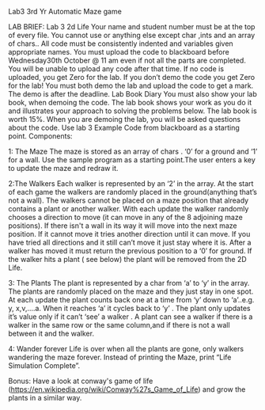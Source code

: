 

Lab3 3rd Yr Automatic Maze game

LAB BRIEF: 
Lab 3 2d Life Your name and student number must be at the top of every file.
You cannot use or anything else except char ,ints and an array of chars..
All code must be consistently indented and variables given appropriate names.
You must upload the code to blackboard before Wednesday30th October @ 11 am even if not all the parts are completed. You will be 
unable to upload any code after that time. If no code is uploaded, you get Zero for the lab. If you don’t demo the code you get 
Zero for the lab!
You must both demo the lab and upload the code to get a mark.
The demo is after the deadline.
Lab Book Diary
You must also show your lab book, when demoing the code. The lab book shows your work as you do it and illustrates your approach to 
solving the problems below. The lab book is worth 15%.
When you are demoing the lab, you will be asked questions about the code. Use lab 3 Example Code from blackboard as a starting point.
Components:

1: The Maze 
The maze is stored as an array of chars . ‘0’ for a ground and ‘1’ for a wall. Use the sample program as a starting point.The 
user enters a key to update the maze and redraw it.

2:The Walkers 
Each walker is represented by an ‘2’ in the array.
At the start of each game the walkers are randomly placed in the ground(anything that’s not a wall). The walkers cannot be placed on a 
maze position that already contains a plant or another walker. With each update the walker randomly chooses a direction to move (it can 
move in any of the 8 adjoining maze positions). If there isn't a wall in its way it will move into the next maze position. If it cannot 
move it tries another direction until it can move. If you have tried all directions and it still can’t move it just stay where it is. 
After a walker has moved it must return the previous position to a ‘0’ for ground.
If the walker hits a plant ( see below) the plant will be removed from the 2D Life.

3: The Plants
The plant is represented by a char from ‘a’ to ‘y’ in the array. The plants are randomly placed on the maze and they just stay in 
one spot. At each update the plant counts back one at a time from ‘y’ down to ‘a’..e.g. y, x,v,....a. When it reaches ‘a’ 
it cycles back to ‘y’ . The plant only updates it’s value only if it can’t ‘see’ a walker . A plant can see a walker if there 
is a walker in the same row or the same column,and if there is not a wall between it and the walker.

4: Wander forever 
Life is over when all the plants are gone, only walkers wandering the maze forever. Instead of printing the Maze, print 
“Life Simulation Complete”.

Bonus: Have a look at conway's game of life (https://en.wikipedia.org/wiki/Conway%27s_Game_of_Life) and grow the plants in a similar way.
